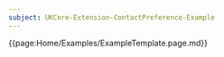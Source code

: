 ```yaml
---
subject: UKCore-Extension-ContactPreference-Example
---
```

{{page:Home/Examples/ExampleTemplate.page.md}}
